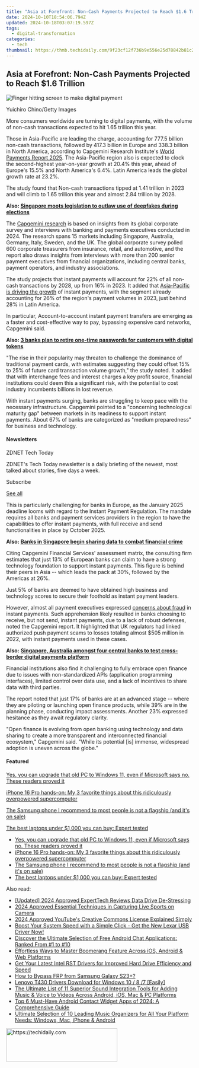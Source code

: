 ```yaml
---
title: "Asia at Forefront: Non-Cash Payments Projected to Reach $1.6 Trillion"
date: 2024-10-10T18:54:06.794Z
updated: 2024-10-18T03:07:19.597Z
tags:
  - digital-transformation
categories:
  - tech
thumbnail: https://thmb.techidaily.com/9f23cf12f736b9e556e25d78842b81c2a897e31ac3cc784dccd607926f3ba0ca.jpg
---
```


## Asia at Forefront: Non-Cash Payments Projected to Reach $1.6 Trillion

![Finger hitting screen to make digital payment](https://www.zdnet.com/a/img/resize/b808fd91a6b0b36d7f57ba7b4b4f4c1c2b6127a3/2024/09/10/a533ff67-25cd-4320-96dd-f9f7edaf87b8/digital-payments-yuichiro-chino092024.jpg?auto=webp&width=1280)

Yuichiro Chino/Getty Images

More consumers worldwide are turning to digital payments, with the volume of non-cash transactions expected to hit 1.65 trillion this year. 

Those in Asia-Pacific are leading the charge, accounting for 777.5 billion non-cash transactions, followed by 417.3 billion in Europe and 338.3 billion in North America, according to Capgemini Research Institute's [World Payments Report 2025](https://www.capgemini.com/insights/research-library/world-payments-report/). The Asia-Pacific region also is expected to clock the second-highest year-on-year growth at 20.4% this year, ahead of Europe's 15.5% and North America's 6.4%. Latin America leads the global growth rate at 23.2%.

The study found that Non-cash transactions tipped at 1.41 trillion in 2023 and will climb to 1.65 trillion this year and almost 2.84 trillion by 2028\. 

**Also: [Singapore moots legislation to outlaw use of deepfakes during elections](https://www.zdnet.com/article/singapore-moots-legislation-to-outlaw-use-of-deepfakes-during-elections/)**

The [Capgemini research](https://www.capgemini.com/insights/research-institute/) is based on insights from its global corporate survey and interviews with banking and payments executives conducted in 2024\. The research spans 15 markets including Singapore, Australia, Germany, Italy, Sweden, and the UK. The global corporate survey polled 600 corporate treasurers from insurance, retail, and automotive, and the report also draws insights from interviews with more than 200 senior payment executives from financial organizations, including central banks, payment operators, and industry associations. 

The study projects that instant payments will account for 22% of all non-cash transactions by 2028, up from 16% in 2023\. It added that [Asia-Pacific is driving the growth](https://www.zdnet.com/article/southeast-asian-consumers-intensify-online-habits-spending-60-more/) of instant payments, with the segment already accounting for 26% of the region's payment volumes in 2023, just behind 28% in Latin America. 

In particular, Account-to-account instant payment transfers are emerging as a faster and cost-effective way to pay, bypassing expensive card networks, Capgemini said.

**Also: [3 banks plan to retire one-time passwords for customers with digital tokens](https://www.zdnet.com/article/3-banks-plan-to-retire-one-time-passwords-for-customers-with-digital-tokens/)**

"The rise in their popularity may threaten to challenge the dominance of traditional payment cards, with estimates suggesting they could offset 15% to 25% of future card transaction volume growth," the study noted. It added that with interchange fees and interest charges a key profit source, financial institutions could deem this a significant risk, with the potential to cost industry incumbents billions in lost revenue.

With instant payments surging, banks are struggling to keep pace with the necessary infrastructure. Capgemini pointed to a "concerning technological maturity gap" between markets in its readiness to support instant payments. About 67% of banks are categorized as "medium preparedness" for business and technology. 

#### Newsletters

ZDNET Tech Today

ZDNET's Tech Today newsletter is a daily briefing of the newest, most talked about stories, five days a week.

 Subscribe

[See all](https://www.zdnet.com/newsletters/)

This is particularly challenging for banks in Europe, as the January 2025 deadline looms with regard to the Instant Payment Regulation. The mandate requires all banks and payment services providers in the region to have the capabilities to offer instant payments, with full receive and send functionalities in place by October 2025\. 

**Also: [Banks in Singapore begin sharing data to combat financial crime](https://www.zdnet.com/article/banks-in-singapore-begin-sharing-data-to-combat-financial-crime/)**

Citing Capgemini Financial Services' assessment matrix, the consulting firm estimates that just 13% of European banks can claim to have a strong technology foundation to support instant payments. This figure is behind their peers in Asia -- which leads the pack at 30%, followed by the Americas at 26%. 

Just 5% of banks are deemed to have obtained high business and technology scores to secure their foothold as instant payment leaders. 

However, almost all payment executives expressed [concerns about fraud](https://www.zdnet.com/article/asian-banks-are-favorite-target-of-cybercooks-and-malicious-bots-their-preferred-tool/) in instant payments. Such apprehension likely resulted in banks choosing to receive, but not send, instant payments, due to a lack of robust defenses, noted the Capgemini report. It highlighted that UK regulators had linked authorized push payment scams to losses totaling almost $505 million in 2022, with instant payments used in these cases. 

**Also:** [**Singapore, Australia amongst four central banks to test cross-border digital payments platform**](https://www.zdnet.com/finance/banking/singapore-australia-amongst-four-central-banks-to-test-cross-border-digital-payments-platform/#link=%7B%22role%22:%22standard%22,%22href%22:%22https://www.zdnet.com/finance/banking/singapore-australia-amongst-four-central-banks-to-test-cross-border-digital-payments-platform/%22,%22target%22:%22%5Fblank%22,%22absolute%22:%22%22,%22linkText%22:%22%3Cstrong%3ESingapore,%20Australia%20amongst%20four%20central%20banks%20to%20test%20cross-border%20digital%20payments%20platform%3C/strong%3E%22%7D)

Financial institutions also find it challenging to fully embrace open finance due to issues with non-standardized APIs (application programming interfaces), limited control over data use, and a lack of incentives to share data with third parties. 

The report noted that just 17% of banks are at an advanced stage -- where they are piloting or launching open finance products, while 39% are in the planning phase, conducting impact assessments. Another 23% expressed hesitance as they await regulatory clarity.

"Open finance is evolving from open banking using technology and data sharing to create a more transparent and interconnected financial ecosystem," Capgemini said. "While its potential \[is\] immense, widespread adoption is uneven across the globe."

#### Featured

[Yes, you can upgrade that old PC to Windows 11, even if Microsoft says no. These readers proved it](https://www.zdnet.com/article/yes-you-can-upgrade-that-old-pc-to-windows-11-even-if-microsoft-says-no-these-readers-proved-it/ "Yes, you can upgrade that old PC to Windows 11, even if Microsoft says no. These readers proved it")

[iPhone 16 Pro hands-on: My 3 favorite things about this ridiculously overpowered supercomputer](https://www.zdnet.com/article/i-went-hands-on-with-iphone-16-pro-my-3-favorite-features-of-apples-pocket-supercomputer/ "iPhone 16 Pro hands-on: My 3 favorite things about this ridiculously overpowered supercomputer")

[The Samsung phone I recommend to most people is not a flagship (and it's on sale)](https://www.zdnet.com/article/the-samsung-phone-i-recommend-to-most-people-is-not-a-flagship-and-its-on-sale/ "The Samsung phone I recommend to most people is not a flagship (and it's on sale)")

[The best laptops under $1,000 you can buy: Expert tested](https://www.zdnet.com/article/best-laptop-under-1000/ "The best laptops under $1,000 you can buy: Expert tested")

* [Yes, you can upgrade that old PC to Windows 11, even if Microsoft says no. These readers proved it](https://www.zdnet.com/article/yes-you-can-upgrade-that-old-pc-to-windows-11-even-if-microsoft-says-no-these-readers-proved-it/ "Yes, you can upgrade that old PC to Windows 11, even if Microsoft says no. These readers proved it")
* [iPhone 16 Pro hands-on: My 3 favorite things about this ridiculously overpowered supercomputer](https://www.zdnet.com/article/i-went-hands-on-with-iphone-16-pro-my-3-favorite-features-of-apples-pocket-supercomputer/ "iPhone 16 Pro hands-on: My 3 favorite things about this ridiculously overpowered supercomputer")
* [The Samsung phone I recommend to most people is not a flagship (and it's on sale)](https://www.zdnet.com/article/the-samsung-phone-i-recommend-to-most-people-is-not-a-flagship-and-its-on-sale/ "The Samsung phone I recommend to most people is not a flagship (and it's on sale)")
* [The best laptops under $1,000 you can buy: Expert tested](https://www.zdnet.com/article/best-laptop-under-1000/ "The best laptops under $1,000 you can buy: Expert tested")

<ins class="adsbygoogle"
     style="display:block"
     data-ad-format="autorelaxed"
     data-ad-client="ca-pub-7571918770474297"
     data-ad-slot="1223367746"></ins>

<ins class="adsbygoogle"
     style="display:block"
     data-ad-client="ca-pub-7571918770474297"
     data-ad-slot="8358498916"
     data-ad-format="auto"
     data-full-width-responsive="true"></ins>

<span class="atpl-alsoreadstyle">Also read:</span>
<div><ul>
<li><a href="https://visual-screen-recording.techidaily.com/updated-2024-approved-experttech-reviews-data-drive-de-stressing/"><u>[Updated] 2024 Approved ExpertTech Reviews Data Drive De-Stressing</u></a></li>
<li><a href="https://screen-sharing-recording.techidaily.com/2024-approved-essential-techniques-in-capturing-live-sports-on-camera/"><u>2024 Approved Essential Techniques in Capturing Live Sports on Camera</u></a></li>
<li><a href="https://facebook-video-share.techidaily.com/2024-approved-youtubes-creative-commons-license-explained-simply/"><u>2024 Approved YouTube's Creative Commons License Explained Simply</u></a></li>
<li><a href="https://hardware-updates.techidaily.com/1722972311973-boost-your-system-speed-with-a-simple-click-get-the-new-lexar-usb-driver-now/"><u>Boost Your System Speed with a Simple Click - Get the New Lexar USB Driver Now!</u></a></li>
<li><a href="https://app-tips.techidaily.com/discover-the-ultimate-selection-of-free-android-chat-applications-ranked-from-1-to-10/"><u>Discover the Ultimate Selection of Free Android Chat Applications: Ranked From #1 to #10</u></a></li>
<li><a href="https://app-tips.techidaily.com/effortless-ways-to-master-boomerang-feature-across-ios-android-and-web-platforms/"><u>Effortless Ways to Master Boomerang Feature Across iOS, Android & Web Platforms</u></a></li>
<li><a href="https://win-amazing.techidaily.com/get-your-latest-intel-rst-drivers-for-improved-hard-drive-efficiency-and-speed/"><u>Get Your Latest Intel RST Drivers for Improved Hard Drive Efficiency and Speed</u></a></li>
<li><a href="https://android-frp.techidaily.com/how-to-bypass-frp-from-samsung-galaxy-s23plus-by-drfone-android/"><u>How to Bypass FRP from Samsung Galaxy S23+?</u></a></li>
<li><a href="https://driver-download.techidaily.com/lenovo-t430-drivers-download-for-windows-10-8-7-easily/"><u>Lenovo T430 Drivers Download for Windows 10 / 8 /7 [Easily]</u></a></li>
<li><a href="https://app-tips.techidaily.com/the-ultimate-list-of-11-superior-sound-integration-tools-for-adding-music-and-voice-to-videos-across-android-ios-mac-and-pc-platforms/"><u>The Ultimate List of 11 Superior Sound Integration Tools for Adding Music & Voice to Videos Across Android, iOS, Mac & PC Platforms</u></a></li>
<li><a href="https://app-tips.techidaily.com/top-6-must-have-android-contact-widget-apps-of-2024-a-comprehensive-guide/"><u>Top 6 Must-Have Android Contact Widget Apps of 2024: A Comprehensive Guide</u></a></li>
<li><a href="https://app-tips.techidaily.com/ultimate-selection-of-10-leading-music-organizers-for-all-your-platform-needs-windows-mac-iphone-and-android/"><u>Ultimate Selection of 10 Leading Music Organizers for All Your Platform Needs: Windows, Mac, iPhone & Android</u></a></li>
</ul></div>

<!-- affiliate ads begin -->
<a href="https://aligracehair.sjv.io/c/5597632/2135355/19272" target="_top" id="2135355">
  <img src="//a.impactradius-go.com/display-ad/19272-2135355" border="0" alt="https://techidaily.com" width="300" height="90"/>
</a>
<img height="0" width="0" src="https://aligracehair.sjv.io/i/5597632/2135355/19272" style="position:absolute;visibility:hidden;" border="0" />
<!-- affiliate ads end -->

